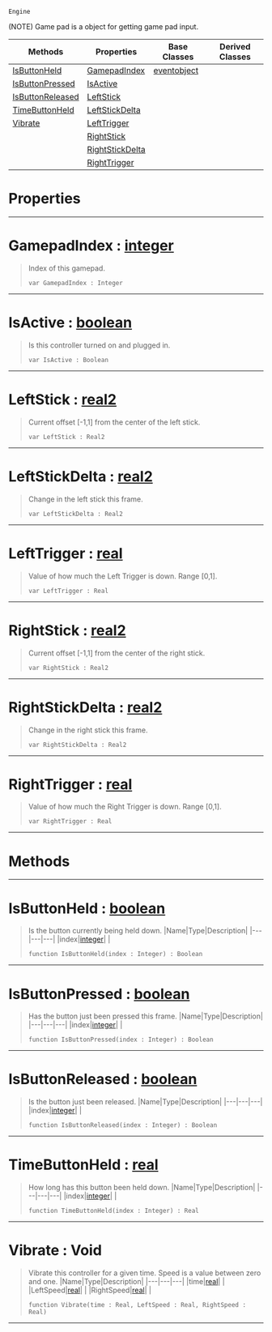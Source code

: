 `Engine`

(NOTE) Game pad is a object for getting game pad input.

|Methods|Properties|Base Classes|Derived Classes|
|---|---|---|---|
|[ IsButtonHeld](gamepad.md#isbuttonheld-zilch-engine)|[ GamepadIndex](gamepad.md#gamepadindex-zilch-engine)|[eventobject](eventobject.md)| |
|[ IsButtonPressed](gamepad.md#isbuttonpressed-zilch-eng)|[ IsActive](gamepad.md#isactive-zilch-engine-doc)| | |
|[ IsButtonReleased](gamepad.md#isbuttonreleased-zilch-en)|[ LeftStick](gamepad.md#leftstick-zilch-engine-do)| | |
|[ TimeButtonHeld](gamepad.md#timebuttonheld-zilch-engi)|[ LeftStickDelta](gamepad.md#leftstickdelta-zilch-engi)| | |
|[ Vibrate](gamepad.md#vibrate-void)|[ LeftTrigger](gamepad.md#lefttrigger-zilch-engine)| | |
| |[ RightStick](gamepad.md#rightstick-zilch-engine-d)| | |
| |[ RightStickDelta](gamepad.md#rightstickdelta-zilch-eng)| | |
| |[ RightTrigger](gamepad.md#righttrigger-zilch-engine)| | |


 #  Properties


---  
 #  GamepadIndex : [integer](../nada_base_types/integer.md)

> Index of this gamepad.
> ```TS:Nada
> var GamepadIndex : Integer


---  
 #  IsActive : [boolean](../nada_base_types/boolean.md)

> Is this controller turned on and plugged in.
> ```TS:Nada
> var IsActive : Boolean


---  
 #  LeftStick : [real2](../nada_base_types/real2.md)

> Current offset [-1,1] from the center of the left stick.
> ```TS:Nada
> var LeftStick : Real2


---  
 #  LeftStickDelta : [real2](../nada_base_types/real2.md)

> Change in the left stick this frame.
> ```TS:Nada
> var LeftStickDelta : Real2


---  
 #  LeftTrigger : [real](../nada_base_types/real.md)

> Value of how much the Left Trigger is down. Range [0,1].
> ```TS:Nada
> var LeftTrigger : Real


---  
 #  RightStick : [real2](../nada_base_types/real2.md)

> Current offset [-1,1] from the center of the right stick.
> ```TS:Nada
> var RightStick : Real2


---  
 #  RightStickDelta : [real2](../nada_base_types/real2.md)

> Change in the right stick this frame.
> ```TS:Nada
> var RightStickDelta : Real2


---  
 #  RightTrigger : [real](../nada_base_types/real.md)

> Value of how much the Right Trigger is down. Range [0,1].
> ```TS:Nada
> var RightTrigger : Real


---  
 #  Methods


---  
 #  IsButtonHeld : [boolean](../nada_base_types/boolean.md)

> Is the button currently being held down.
> |Name|Type|Description|
> |---|---|---|
> |index|[integer](../nada_base_types/integer.md)| |
> ```TS:Nada
> function IsButtonHeld(index : Integer) : Boolean
> ``` 


---  
 #  IsButtonPressed : [boolean](../nada_base_types/boolean.md)

> Has the button just been pressed this frame.
> |Name|Type|Description|
> |---|---|---|
> |index|[integer](../nada_base_types/integer.md)| |
> ```TS:Nada
> function IsButtonPressed(index : Integer) : Boolean
> ``` 


---  
 #  IsButtonReleased : [boolean](../nada_base_types/boolean.md)

> Is the button just been released.
> |Name|Type|Description|
> |---|---|---|
> |index|[integer](../nada_base_types/integer.md)| |
> ```TS:Nada
> function IsButtonReleased(index : Integer) : Boolean
> ``` 


---  
 #  TimeButtonHeld : [real](../nada_base_types/real.md)

> How long has this button been held down.
> |Name|Type|Description|
> |---|---|---|
> |index|[integer](../nada_base_types/integer.md)| |
> ```TS:Nada
> function TimeButtonHeld(index : Integer) : Real
> ``` 


---  
 #  Vibrate : Void

> Vibrate this controller for a given time. Speed is a value between zero and one.
> |Name|Type|Description|
> |---|---|---|
> |time|[real](../nada_base_types/real.md)| |
> |LeftSpeed|[real](../nada_base_types/real.md)| |
> |RightSpeed|[real](../nada_base_types/real.md)| |
> ```TS:Nada
> function Vibrate(time : Real, LeftSpeed : Real, RightSpeed : Real)
> ``` 


---  
 

 